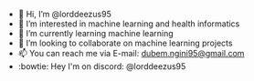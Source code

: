 - 👋 Hi, I’m @lorddeezus95
- 👀 I’m interested in machine learning and health informatics
- 🌱 I’m currently learning machine learning 
- 💞️ I’m looking to collaborate on machine learning projects
- 📫 You can reach me via E-mail: dubem.ngini95@gmail.com
- :bowtie: Hey I'm on discord: @lorddeezus95

<!---
lorddeezus95/lorddeezus95 is a ✨ special ✨ repository because its `README.md` (this file) appears on your GitHub profile.
You can click the Preview link to take a look at your changes.
--->
